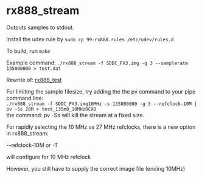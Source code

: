 # rx888_stream
Outputs samples to stdout. 

Install the udev rule by `sudo cp 99-rx888.rules /etc/udev/rules.d`

To build, run `make`

Example command: `./rx888_stream -f SDDC_FX3.img -g 3 --samplerate 135000000 > test.dat`

Rewrite of: [rx888_test](https://github.com/cozycactus/rx888_test)

For limiting the sample filesize, try adding the the pv command to your pipe command line:
    <br>`./rx888_stream -f SDDC_FX3.img10MHz -s 135000000 -g 3 --refclock-10M | pv -Ss 20M > test_135m0_10MHzOCXO`<br>
the command: pv -Ss <size> will kill the stream at a fixed size.

For rapidly selecting the 10 MHz vs 27 MHz refclocks, there is a new option in rx888_stream:

 --refclock-10M or -T 
 
 will configure for 10 MHz refclock
 
 However, you still have to supply the correct image file (ending 10MHz)
